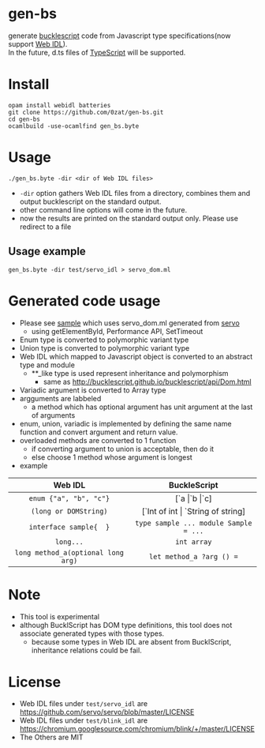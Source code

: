 # gen-bs
generate [bucklescript](https://github.com/BuckleScript/bucklescript) code from Javascript type specifications(now support [Web IDL](https://heycam.github.io/webidl)).  
In the future, d.ts files of [TypeScript](https://github.com/Microsoft/TypeScript) will be supported.

# Install
```
opam install webidl batteries
git clone https://github.com/0zat/gen-bs.git
cd gen-bs
ocamlbuild -use-ocamlfind gen_bs.byte
```
# Usage
```
./gen_bs.byte -dir <dir of Web IDL files>
```
* `-dir` option gathers Web IDL files from a directory, combines them and output bucklescript on the standard output.
* other command line options will come in the future.
* now the results are printed on the standard output only. Please use redirect to a file

## Usage example
```
gen_bs.byte -dir test/servo_idl > servo_dom.ml
```

# Generated code usage
* Please see [sample](https://github.com/0zat/gen-bs/blob/master/test/test.ml) which uses servo_dom.ml generated from [servo](https://github.com/servo/servo)
  * using getElementById, Performance API, SetTimeout
* Enum type is converted to polymorphic variant type  
* Union type is converted to polymorphic variant type
* Web IDL which mapped to Javascript object is converted to an abstract type and module
  * **\_like type is used represent inheritance and polymorphism
    * same as http://bucklescript.github.io/bucklescript/api/Dom.html
* Variadic argument is converted to Array type
* argguments are labbeled
  * a method which has optional argument has unit argument at the last of arguments
* enum, union, variadic is implemented by defining the same name function and convert argument and return value.
* overloaded methods are converted to 1 function
  * if converting argument to union is acceptable, then do it
  * else choose 1 method whose argument is longest
* example

|Web IDL|BuckleScript|
|:-----------:|:------------:|
|`enum {"a", "b", "c"}`| \[\`a \|\`b \|\`c\] |
|`(long or DOMString)`| \[\`Int of int \| \`String of string\] |
|`interface sample{  }` | `type sample ... module Sample = ...`|
|`long...`|`int array`|
|`long method_a(optional long arg)`|`let method_a ?arg () =`|
# Note
* This tool is experimental
* although BucklScript has DOM type definitions, this tool does not associate generated types with those types.
  * because some types in Web IDL are absent from BucklScript, inheritance relations could be fail.

# License
* Web IDL files under `test/servo_idl` are https://github.com/servo/servo/blob/master/LICENSE
* Web IDL files under `test/blink_idl` are https://chromium.googlesource.com/chromium/blink/+/master/LICENSE
* The Others are MIT
